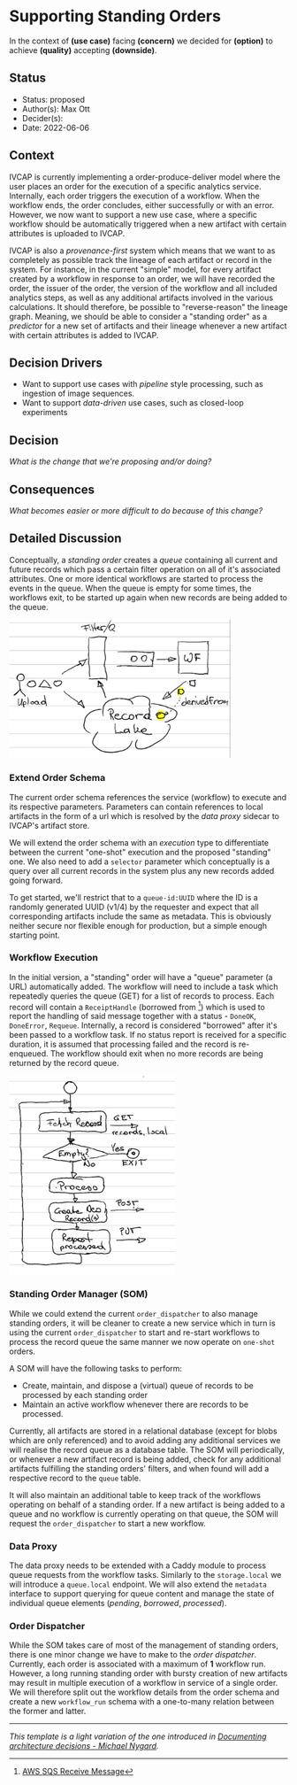 # Supporting Standing Orders

In the context of __(use case)__
facing __(concern)__
we decided for __(option)__
to achieve __(quality)__
accepting __(downside)__.

## Status

* Status: proposed
* Author(s): Max Ott
* Decider(s):
* Date: 2022-06-06

## Context

IVCAP is currently implementing a order-produce-deliver model where the user places an order for the execution of a specific analytics service. Internally, each order triggers the execution of a workflow. When the workflow ends, the order concludes, either successfully or with an error. However, we now want to support a new use case, where a specific workflow should be automatically triggered when a new artifact with certain attributes is uploaded to IVCAP.

IVCAP is also a _provenance-first_ system which means that we want to as completely as possible track the lineage of each artifact or record in the system. For instance, in the current "simple" model, for every artifact created by a workflow in response to an order, we will have recorded the order, the issuer of the order, the version of the workflow and all included analytics steps, as well as any additional artifacts involved in the various calculations. It should therefore, be possible to "reverse-reason" the lineage graph. Meaning, we should be able to consider a "standing order" as a _predictor_ for a new set of artifacts and their lineage whenever a new artifact with certain attributes is added to IVCAP.

## Decision Drivers

* Want to support use cases with _pipeline_ style processing, such as ingestion of image sequences.
* Want to support _data-driven_ use cases, such as closed-loop experiments

## Decision

_What is the change that we're proposing and/or doing?_

## Consequences

_What becomes easier or more difficult to do because of this change?_

## Detailed Discussion

Conceptually, a _standing order_ creates a _queue_ containing all current and future records which pass a certain filter operation on all of it's associated attributes. One or more identical workflows are started to process the events in the queue. When the queue is empty for some times, the workflows exit, to be started up again when new records are being added to the queue.

<img src="../images/standing-order-concept.png" width="400" />

### Extend Order Schema

The current order schema references the service (workflow) to execute and its respective parameters. Parameters can contain references to local artifacts in the form of a url which is resolved by the _data proxy_ sidecar to IVCAP's artifact store.

We will extend the order schema with an _execution_ type to differentiate between the current "one-shot" execution and the proposed "standing" one. We also need to add a `selector` parameter which conceptually is a query over all current records in the system plus any new records added going forward.

To get started, we'll restrict that to a `queue-id:UUID` where the ID is a randomly generated UUID (v1/4) by the requester and expect that all corresponding artifacts include the same as metadata. This is obviously neither secure nor flexible enough for production, but a simple enough starting point.

### Workflow Execution

In the initial version, a "standing" order will have a "queue" parameter (a URL) automatically added. The workflow will need to include a task which repeatedly queries the queue (GET) for a list of records to process. Each record will contain a `ReceiptHandle` (borrowed from [^1]) which is used to report the handling of said message together with a status - `DoneOK`, `DoneError`, `Requeue`. Internally, a record is considered "borrowed" after it's been passed to a workflow task. If no status report is received for a specific duration, it is assumed that processing failed and the record is re-enqueued. The workflow should exit when no more records are being returned by the record queue.

<img src="../images/standing-task.png" width="300" />

### Standing Order Manager (SOM)

While we could extend the current `order_dispatcher` to also manage standing orders, it will be cleaner to create a new service which in turn is using the current `order_dispatcher` to start and re-start workflows to process the record queue the same manner we now operate on `one-shot` orders.

A SOM will have the following tasks to perform:

* Create, maintain, and dispose a (virtual) queue of records to be processed by each standing order
* Maintain an active workflow whenever there are records to be processed.

Currently, all artifacts are stored in a relational database (except for blobs which are only referenced) and to avoid adding any additional services we will realise the record queue as a database table. The SOM will periodically, or whenever a new artifact record is being added, check for any additional artifacts fulfilling the standing orders' filters, and when found will add a respective record to the `queue` table.

It will also maintain an additional table to keep track of the workflows operating on behalf of a standing order. If a new artifact is being added to a queue and no workflow is currently operating on that queue, the SOM will request the `order_dispatcher` to start a new workflow.

### Data Proxy

The data proxy needs to be extended with a Caddy module to process queue requests from the workflow tasks. Similarly to the `storage.local` we will introduce a `queue.local` endpoint. We will also extend the `metadata` interface to support querying for queue content and manage the state of individual queue elements (_pending_, _borrowed_, _processed_).

### Order Dispatcher

While the SOM takes care of most of the management of standing orders, there is one minor change we have to make to the _order dispatcher_. Currently, each order is associated with a maximum of __1__ workflow run. However, a long running standing order with bursty creation of new artifacts may result in multiple execution of a workflow in service of a single order. We will therefore split out the workflow details from the order schema and create a new `workflow_run` schema with a one-to-many relation between the former and latter.

[^1]: [AWS SQS Receive Message](<https://docs.aws.amazon.com/AWSSimpleQueueService/latest/APIReference/API_ReceiveMessage.html>)

---
_This template is a light variation of the one introduced in [Documenting architecture decisions - Michael Nygard](http://thinkrelevance.com/blog/2011/11/15/documenting-architecture-decisions)._
